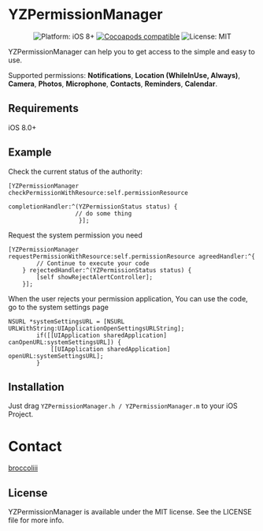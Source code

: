 



# YZPermissionManager
<p align="center">
    <img src="https://img.shields.io/badge/platform-iOS%208%2B-blue.svg?style=flat" alt="Platform: iOS 8+" />
    <a href="https://cocoapods.org/pods/PermissionScope"><img src="https://cocoapod-badges.herokuapp.com/v/PermissionScope/badge.png" alt="Cocoapods compatible" /></a>
    <img src="https://img.shields.io/badge/license-MIT-lightgrey.svg?style=flat" alt="License: MIT" />
</p>

YZPermissionManager can help you to get access to the simple and easy to use.


Supported permissions: **Notifications**, **Location (WhileInUse, Always)**, **Camera**, **Photos**, **Microphone**, **Contacts**, **Reminders**, **Calendar**.

## Requirements

iOS 8.0+

## Example

Check the current status of the authority:

```
[YZPermissionManager checkPermissionWithResource:self.permissionResource
                                   completionHandler:^(YZPermissionStatus status) {
                   // do some thing                    
                    }];
```


Request the system permission you need

```
[YZPermissionManager requestPermissionWithResource:self.permissionResource agreedHandler:^{
        // Continue to execute your code
    } rejectedHandler:^(YZPermissionStatus status) {
        [self showRejectAlertController];
    }];
```

When the user rejects your permission application, You can use the code, go to the system settings page

```
NSURL *systemSettingsURL = [NSURL URLWithString:UIApplicationOpenSettingsURLString];
        if([[UIApplication sharedApplication] canOpenURL:systemSettingsURL]) {
            [[UIApplication sharedApplication] openURL:systemSettingsURL];
        }
```
## Installation

Just drag `YZPermissionManager.h / YZPermissionManager.m` to your iOS Project. 

# Contact
[broccoliii](broccoliii@163.com)

## License

YZPermissionManager is available under the MIT license. See the LICENSE file for more info.


